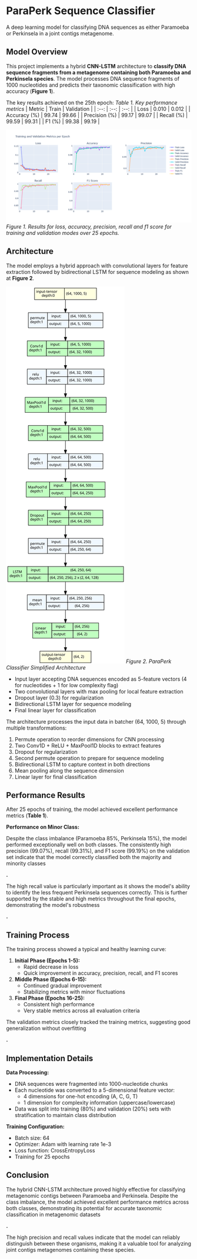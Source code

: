# ParaPerk Sequence Classifier

A deep learning model for classifying DNA sequences as either Paramoeba or Perkinsela in a joint contigs metagenome.

## Model Overview

This project implements a hybrid **CNN-LSTM** architecture to **classify DNA sequence fragments from a metagenome containing both Paramoeba and Perkinsela species**. The model processes DNA sequence fragments of 1000 nucleotides and predicts their taxonomic classification with high accuracy (**Figure 1**).

The key results achieved on the 25th epoch:
*Table 1. Key performance metrics*
| Metric | Train | Validation |
| :--: | :--: | :--: |
| Loss | 0.010 | 0.012 |
| Accuracy (%) | 99.74 | 99.66 |
| Precision (%) | 99.17 | 99.07 |
| Recall (%) | 99.59 | 99.31 |
| F1 (%) | 99.38 | 99.19 |

![Figure 1. Key Performance Metics (Loss, Accuracy, Precision, Recall, F1)](files/Metrics.png "Key Performance Metics")
*Figure 1. Results for loss, accuracy, precision, recall and f1 score for training and validation modes over 25 epochs.*

## Architecture

The model employs a hybrid approach with convolutional layers for feature extraction followed by bidirectional LSTM for sequence modeling as shown at **Figure 2**.

![Figure 2. ParaPerk Classifier Simplified Architecture)](files/simplified_architecture.svg "ParaPerk Classifier Simplified Architecture")
*Figure 2. ParaPerk Classifier Simplified Architecture*

* Input layer accepting DNA sequences encoded as 5-feature vectors (4 for nucleotides + 1 for low complexity flag)
* Two convolutional layers with max pooling for local feature extraction
* Dropout layer (0.3) for regularization
* Bidirectional LSTM layer for sequence modeling
* Final linear layer for classification

The architecture processes the input data in batcher (64, 1000, 5) through multiple transformations:

1. Permute operation to reorder dimensions for CNN processing
2. Two Conv1D + ReLU + MaxPool1D blocks to extract features
3. Dropout for regularization
4. Second permute operation to prepare for sequence modeling
5. Bidirectional LSTM to capture context in both directions
6. Mean pooling along the sequence dimension
7. Linear layer for final classification

## Performance Results

After 25 epochs of training, the model achieved excellent performance metrics (**Table 1**).

**Performance on Minor Class:**

Despite the class imbalance (Paramoeba 85%, Perkinsela 15%), the model
performed exceptionally well on both classes. The consistently high
precision (99.07%), recall (99.31%), and F1 score (99.19%) on the
validation set indicate that the model correctly classified both the
majority and minority classes

**.**

The high recall value is particularly important as it
shows the model's ability to identify the less frequent Perkinsela
sequences correctly. This is further supported by the stable and high
metrics throughout the final epochs, demonstrating the model's
robustness

**.**

## Training Process

The training process showed a typical and healthy learning curve:

1. **Initial Phase (Epochs 1-5):**
   * Rapid decrease in loss
   * Quick improvement in accuracy, precision, recall, and F1 scores
2. **Middle Phase (Epochs 6-15):**
   * Continued gradual improvement
   * Stabilizing metrics with minor fluctuations
3. **Final Phase (Epochs 16-25):**
   * Consistent high performance
   * Very stable metrics across all evaluation criteria

The validation metrics closely tracked the training metrics, suggesting good generalization without overfitting

**.**

## Implementation Details

**Data Processing:**

* DNA sequences were fragmented into 1000-nucleotide chunks
* Each nucleotide was converted to a 5-dimensional feature vector:
  * 4 dimensions for one-hot encoding (A, C, G, T)
  * 1 dimension for complexity information (uppercase/lowercase)
* Data was split into training (80%) and validation (20%) sets with stratification to maintain class distribution

**Training Configuration:**

* Batch size: 64
* Optimizer: Adam with learning rate 1e-3
* Loss function: CrossEntropyLoss
* Training for 25 epochs

## Conclusion

The hybrid CNN-LSTM architecture proved highly effective
 for classifying metagenomic contigs between Paramoeba and Perkinsela.
Despite the class imbalance, the model achieved excellent performance
metrics across both classes, demonstrating its potential for accurate
taxonomic classification in metagenomic datasets

**.**

The high precision and recall values indicate that the
model can reliably distinguish between these organisms, making it a
valuable tool for analyzing joint contigs metagenomes containing these
species.
